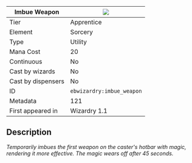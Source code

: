 | Imbue Weapon |![](https://github.com/Electroblob77/Wizardry/blob/1.12.2/src/main/resources/assets/ebwizardry/textures/spells/ebwizardry:imbue_weapon.png)|
|---|---|
| Tier | Apprentice |
| Element | Sorcery |
| Type | Utility |
| Mana Cost | 20 |
| Continuous | No |
| Cast by wizards | No |
| Cast by dispensers | No |
| ID | `ebwizardry:imbue_weapon` |
| Metadata | 121 |
| First appeared in | Wizardry 1.1 |
## Description
_Temporarily imbues the first weapon on the caster's hotbar with magic, rendering it more effective. The magic wears off after 45 seconds._